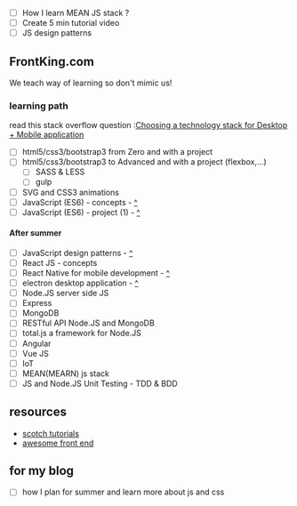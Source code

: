 - [ ] How I learn MEAN JS stack ?
- [ ] Create 5 min tutorial video
- [ ] JS design patterns
## FrontKing.com
We teach way of learning so don't mimic us!
### learning path
read this stack overflow question :[Choosing a technology stack for Desktop + Mobile application](http://stackoverflow.com/questions/31572103/choosing-a-technology-stack-for-desktop-mobile-application)

- [ ] html5/css3/bootstrap3 from Zero and with a project
- [ ] html5/css3/bootstrap3 to Advanced and with a project (flexbox,...)
  - [ ] SASS & LESS
  - [ ] gulp
- [ ] SVG and CSS3 animations
- [ ] JavaScript (ES6) - concepts - [^](https://scotch.io/tutorials/learning-javascript-native-functions-and-how-to-use-them)
- [ ] JavaScript (ES6) - project (1) - [^](https://scotch.io/tutorials/understanding-javascript-promises-pt-i-background-basics)

#### After summer
- [ ] JavaScript design patterns - [^](https://scotch.io/bar-talk/4-javascript-design-patterns-you-should-know)
- [ ] React JS - concepts
- [ ] React Native for mobile development - [^](https://scotch.io/tutorials/make-a-mobile-app-with-reactjs-in-30-minutes)
- [ ] electron desktop application - [^](http://www.juxt.com%2Fpov%2Fthoughts%2Fbuilding-native-desktop-apps-with-web-tech)
- [ ] Node.JS server side JS
- [ ] Express
- [ ] MongoDB
- [ ] RESTful API Node.JS and MongoDB
- [ ] total.js a framework for Node.JS
- [ ] Angular
- [ ] Vue JS
- [ ] IoT
- [ ] MEAN(MEARN) js stack
- [ ] JS and Node.JS Unit Testing - TDD & BDD

## resources
- [scotch tutorials](https://scotch.io/tutorials)
- [awesome front end](https://github.com/sindresorhus/awesome#front-end-development)


## for my blog

- [ ] how I plan for summer and learn more about js and css